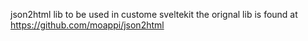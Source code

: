 
json2html lib to be used in custome sveltekit the orignal lib is found at https://github.com/moappi/json2html
